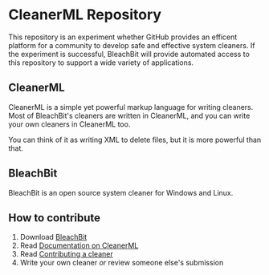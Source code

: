 CleanerML Repository
====================

This repository is an experiment whether GitHub provides an efficent platform for a community to develop safe and effective system cleaners.  If the experiment is successful, BleachBit will provide automated access to this repository to support a wide variety of applications.


CleanerML
---------
CleanerML is a simple yet powerful markup language for writing cleaners. Most of BleachBit's cleaners are written in CleanerML, and you can write your own cleaners in CleanerML too.

You can think of it as writing XML to delete files, but it is more powerful than that. 



BleachBit
---------
BleachBit is an open source system cleaner for Windows and Linux.



How to contribute
-----------------
1.  Download [BleachBit](http://bleachbit.sourceforge.net)
1.  Read [Documentation on CleanerML](http://bleachbit.sourceforge.net/documentation/cleanerml)  
1.  Read [Contributing a cleaner](http://bleachbit.sourceforge.net/contribute/cleaner)
1.  Write your own cleaner *or* review someone else's submission
